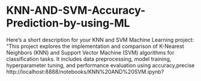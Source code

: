 # KNN-AND-SVM-Accuracy-Prediction-by-using-ML
Here’s a short description for your KNN and SVM Machine Learning project: "This project explores the implementation and comparison of K-Nearest Neighbors (KNN) and Support Vector Machine (SVM) algorithms for classification tasks. It includes data preprocessing, model training, hyperparameter tuning, and performance evaluation using accuracy,precise
http://localhost:8888/notebooks/KNN%20AND%20SVM.ipynb?
